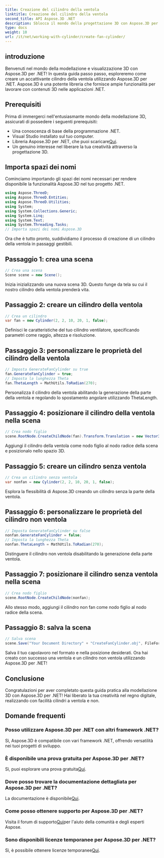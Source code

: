 ```yaml
---
title: Creazione del cilindro della ventola
linktitle: Creazione del cilindro della ventola
second_title: API Aspose.3D .NET
description: Sblocca il mondo della progettazione 3D con Aspose.3D per .NET! Crea straordinari cilindri con ventola e senza ventola senza sforzo. Scarica subito la tua versione di prova.
type: docs
weight: 10
url: /it/net/working-with-cylinder/create-fan-cylinder/
---
```

## introduzione
Benvenuti nel mondo della modellazione e visualizzazione 3D con Aspose.3D per .NET! In questa guida passo passo, esploreremo come creare un accattivante cilindro della ventola utilizzando Aspose.3D per .NET. Aspose.3D è una potente libreria che fornisce ampie funzionalità per lavorare con contenuti 3D nelle applicazioni .NET.
## Prerequisiti
Prima di immergerci nell'entusiasmante mondo della modellazione 3D, assicurati di possedere i seguenti prerequisiti:
- Una conoscenza di base della programmazione .NET.
- Visual Studio installato sul tuo computer.
-  Libreria Aspose.3D per .NET, che puoi scaricare[Qui](https://releases.aspose.com/3d/net/).
- Un genuino interesse nel liberare la tua creatività attraverso la progettazione 3D.
## Importa spazi dei nomi
Cominciamo importando gli spazi dei nomi necessari per rendere disponibile la funzionalità Aspose.3D nel tuo progetto .NET.
```csharp
using Aspose.ThreeD;
using Aspose.ThreeD.Entities;
using Aspose.ThreeD.Utilities;
using System;
using System.Collections.Generic;
using System.Linq;
using System.Text;
using System.Threading.Tasks;
// Importa spazi dei nomi Aspose.3D
```
Ora che è tutto pronto, suddividiamo il processo di creazione di un cilindro della ventola in passaggi gestibili.
## Passaggio 1: crea una scena
```csharp
// Crea una scena
Scene scene = new Scene();
```
Inizia inizializzando una nuova scena 3D. Questo funge da tela su cui il nostro cilindro della ventola prenderà vita.
## Passaggio 2: creare un cilindro della ventola
```csharp
// Crea un cilindro
var fan = new Cylinder(2, 2, 10, 20, 1, false);
```
Definisci le caratteristiche del tuo cilindro ventilatore, specificando parametri come raggio, altezza e risoluzione.
## Passaggio 3: personalizzare le proprietà del cilindro della ventola
```csharp
// Imposta GenerateFanCylinder su true
fan.GenerateFanCylinder = true;
// Imposta la lunghezza Theta
fan.ThetaLength = MathUtils.ToRadian(270);
```
Personalizza il cilindro della ventola abilitando la generazione della parte della ventola e regolando lo spostamento angolare utilizzando ThetaLength.
## Passaggio 4: posizionare il cilindro della ventola nella scena
```csharp
// Crea nodo figlio
scene.RootNode.CreateChildNode(fan).Transform.Translation = new Vector3(10, 0, 0);
```
Aggiungi il cilindro della ventola come nodo figlio al nodo radice della scena e posizionalo nello spazio 3D.
## Passaggio 5: creare un cilindro senza ventola
```csharp
// Crea un cilindro senza ventola
var nonfan = new Cylinder(2, 2, 10, 20, 1, false);
```
Esplora la flessibilità di Aspose.3D creando un cilindro senza la parte della ventola.
## Passaggio 6: personalizzare le proprietà del cilindro non ventola
```csharp
// Imposta GenerateFanCylinder su false
nonfan.GenerateFanCylinder = false;
// Imposta la lunghezza Theta
nonfan.ThetaLength = MathUtils.ToRadian(270);
```
Distinguere il cilindro non ventola disabilitando la generazione della parte ventola.
## Passaggio 7: posizionare il cilindro senza ventola nella scena
```csharp
// Crea nodo figlio
scene.RootNode.CreateChildNode(nonfan);
```
Allo stesso modo, aggiungi il cilindro non fan come nodo figlio al nodo radice della scena.
## Passaggio 8: salva la scena
```csharp
// Salva scena
scene.Save("Your Document Directory" + "CreateFanCylinder.obj", FileFormat.WavefrontOBJ);
```
Salva il tuo capolavoro nel formato e nella posizione desiderati. Ora hai creato con successo una ventola e un cilindro non ventola utilizzando Aspose.3D per .NET!
## Conclusione
Congratulazioni per aver completato questa guida pratica alla modellazione 3D con Aspose.3D per .NET! Hai liberato la tua creatività nel regno digitale, realizzando con facilità cilindri a ventola e non.
## Domande frequenti
### Posso utilizzare Aspose.3D per .NET con altri framework .NET?
Sì, Aspose.3D è compatibile con vari framework .NET, offrendo versatilità nei tuoi progetti di sviluppo.
### È disponibile una prova gratuita per Aspose.3D per .NET?
 Sì, puoi esplorare una prova gratuita[Qui](https://releases.aspose.com/).
### Dove posso trovare la documentazione dettagliata per Aspose.3D per .NET?
 La documentazione è disponibile[Qui](https://reference.aspose.com/3d/net/).
### Come posso ottenere supporto per Aspose.3D per .NET?
 Visita il forum di supporto[Qui](https://forum.aspose.com/c/3d/18)per l'aiuto della comunità e degli esperti Aspose.
### Sono disponibili licenze temporanee per Aspose.3D per .NET?
 Sì, è possibile ottenere licenze temporanee[Qui](https://purchase.aspose.com/temporary-license/).